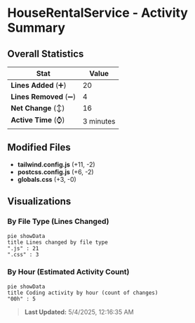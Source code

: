 # HouseRentalService - Activity Summary 

## Overall Statistics

| Stat                   | Value                                                             |
| ---------------------- | ----------------------------------------------------------------- |
| **Lines Added** (➕)   | 20                                          |
| **Lines Removed** (➖) | 4                                        |
| **Net Change** (↕)    | 16                |
| **Active Time** (⌚)   | 3 minutes |


## Modified Files
- **tailwind.config.js** (+11, -2)
- **postcss.config.js** (+6, -2)
- **globals.css** (+3, -0)

## Visualizations

### By File Type (Lines Changed)

```mermaid
pie showData
title Lines changed by file type
".js" : 21
".css" : 3
```

### By Hour (Estimated Activity Count)

```mermaid
pie showData
title Coding activity by hour (count of changes)
"00h" : 5
```


> **Last Updated:** 5/4/2025, 12:16:35 AM
